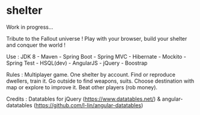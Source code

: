 # shelter
Work in progress...

Tribute to the Fallout universe ! Play with your browser, build your shelter and conquer the world !

Use : JDK 8 - Maven - Spring Boot - Spring MVC - Hibernate - Mockito - Spring Test - HSQL(dev) - AngularJS - jQuery - Boostrap

Rules : Multiplayer game. One shelter by account. Find or reproduce dwellers, train it. Go outside to find weapons, suits. Choose destination with map or explore to improve it. Beat other players (rob money).

Credits : Datatables for jQuery (https://www.datatables.net/) & angular-datatables (https://github.com/l-lin/angular-datatables)